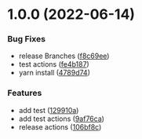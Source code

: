 # 1.0.0 (2022-06-14)


### Bug Fixes

* release Branches ([f8c69ee](https://github.com/huutriCN/semver-demo/commit/f8c69ee3013fb28e28fb1c4b4a1801ffd3d8fac9))
* test actions ([fe4b187](https://github.com/huutriCN/semver-demo/commit/fe4b187179b9694efb824d9d47d1be3c7c11e5ee))
* yarn install ([4789d74](https://github.com/huutriCN/semver-demo/commit/4789d74ff4bb1cd51de6da5cc5962d42c081f56c))


### Features

* add test ([129910a](https://github.com/huutriCN/semver-demo/commit/129910a17e7761b628c8e4d19cdb613a765051c8))
* add test actions ([9af76ca](https://github.com/huutriCN/semver-demo/commit/9af76ca23d30eb7e2d3aa828c2fca216fa9ff76a))
* release actions ([106bf8c](https://github.com/huutriCN/semver-demo/commit/106bf8c7772887cc783ac21d71a7df35550e5ee1))
